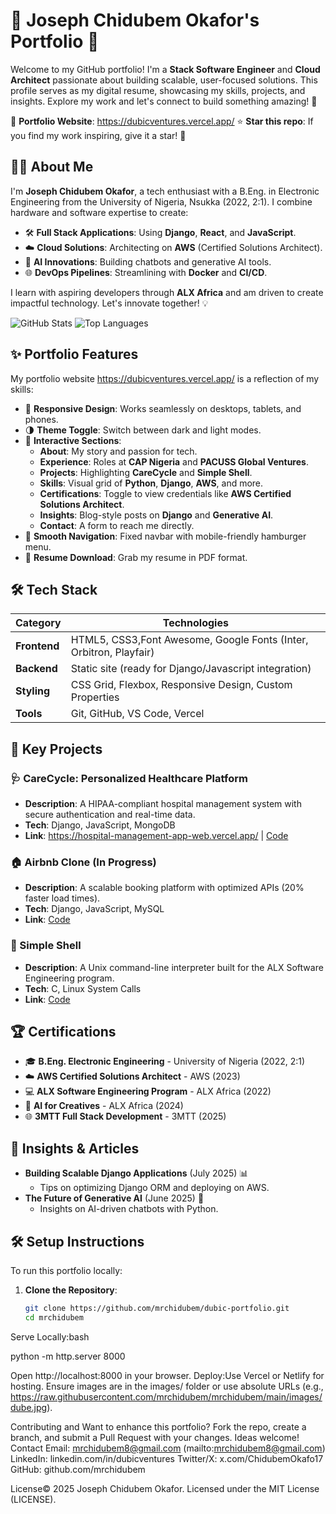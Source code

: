 # 🌟 Joseph Chidubem Okafor's Portfolio 🚀


Welcome to my GitHub portfolio! I'm a **Stack Software Engineer** and **Cloud Architect** passionate about building scalable, user-focused solutions. This profile serves as my digital resume, showcasing my skills, projects, and insights. Explore my work and let's connect to build something amazing! 🎉

🔗 **Portfolio Website**:  https://dubicventures.vercel.app/
⭐ **Star this repo**: If you find my work inspiring, give it a star! 🌟


## 👨‍💻 About Me

I'm **Joseph Chidubem Okafor**, a tech enthusiast with a B.Eng. in Electronic Engineering from the University of Nigeria, Nsukka (2022, 2:1). I combine hardware and software expertise to create:

- 🛠️ **Full Stack Applications**: Using **Django**, **React**, and **JavaScript**.
- ☁️ **Cloud Solutions**: Architecting on **AWS** (Certified Solutions Architect).
- 🤖 **AI Innovations**: Building chatbots and generative AI tools.
- 🌐 **DevOps Pipelines**: Streamlining with **Docker** and **CI/CD**.

I learn with aspiring developers through **ALX Africa** and am driven to create impactful technology. Let's innovate together! 💡

![GitHub Stats](https://github-readme-stats.vercel.app/api?username=mrchidubem&show_icons=true&theme=radical)
![Top Languages](https://github-readme-stats.vercel.app/api/top-langs/?username=mrchidubem&layout=compact&theme=radical)


## ✨ Portfolio Features

My portfolio website https://dubicventures.vercel.app/ is a reflection of my skills:

- 📱 **Responsive Design**: Works seamlessly on desktops, tablets, and phones.
- 🌗 **Theme Toggle**: Switch between dark and light modes.
- 📜 **Interactive Sections**:
  - **About**: My story and passion for tech.
  - **Experience**: Roles at **CAP Nigeria** and **PACUSS Global Ventures**.
  - **Projects**: Highlighting **CareCycle** and **Simple Shell**.
  - **Skills**: Visual grid of **Python**, **Django**, **AWS**, and more.
  - **Certifications**: Toggle to view credentials like **AWS Certified Solutions Architect**.
  - **Insights**: Blog-style posts on **Django** and **Generative AI**.
  - **Contact**: A form to reach me directly.
- 🔗 **Smooth Navigation**: Fixed navbar with mobile-friendly hamburger menu.
- 📄 **Resume Download**: Grab my resume in PDF format.


## 🛠️ Tech Stack

| **Category**       | **Technologies**                                                                 |
|--------------------|----------------------------------------------------------------------------------|
| **Frontend**       | HTML5, CSS3,Font Awesome, Google Fonts (Inter, Orbitron, Playfair)  |
| **Backend**        | Static site (ready for Django/Javascript integration)                               |
| **Styling**        | CSS Grid, Flexbox, Responsive Design, Custom Properties                          |
| **Tools**          | Git, GitHub, VS Code, Vercel                                           |


## 🚀 Key Projects

### 🩺 CareCycle: Personalized Healthcare Platform
- **Description**: A HIPAA-compliant hospital management system with secure authentication and real-time data.
- **Tech**: Django, JavaScript, MongoDB
- **Link**: https://hospital-management-app-web.vercel.app/ | [Code](https://github.com/mrchidubem/carecycle)

### 🏠 Airbnb Clone (In Progress)
- **Description**: A scalable booking platform with optimized APIs (20% faster load times).
- **Tech**: Django, JavaScript, MySQL
- **Link**: [Code](https://github.com/mrchidubem/airbnb-clone)

### 🐚 Simple Shell
- **Description**: A Unix command-line interpreter built for the ALX Software Engineering program.
- **Tech**: C, Linux System Calls
- **Link**: [Code](https://github.com/mrchidubem/simple-shell)


## 🏆 Certifications

- 🎓 **B.Eng. Electronic Engineering** - University of Nigeria (2022, 2:1)
- ☁️ **AWS Certified Solutions Architect** - AWS (2023)
- 💻 **ALX Software Engineering Program** - ALX Africa (2022)
- 🤖 **AI for Creatives** - ALX Africa (2024)
- 🌐 **3MTT Full Stack Development** - 3MTT (2025)


## 📝 Insights & Articles

<!-- BLOG-POST-LIST:START -->
- **Building Scalable Django Applications** (July 2025) 📊
  - Tips on optimizing Django ORM and deploying on AWS.
- **The Future of Generative AI** (June 2025) 🤖
  - Insights on AI-driven chatbots with Python.
<!-- BLOG-POST-LIST:END -->


## 🛠️ Setup Instructions

To run this portfolio locally:

1. **Clone the Repository**:
   ```bash
   git clone https://github.com/mrchidubem/dubic-portfolio.git
   cd mrchidubem

Serve Locally:bash

python -m http.server 8000

Open http://localhost:8000 in your browser.
Deploy:Use Vercel or Netlify for hosting.
Ensure images are in the images/ folder or use absolute URLs (e.g., https://raw.githubusercontent.com/mrchidubem/mrchidubem/main/images/dube.jpg).

 Contributing and Want to enhance this portfolio? Fork the repo, create a branch, and submit a Pull Request with your changes. Ideas welcome!  Contact Email: mrchidubem8@gmail.com (mailto:mrchidubem8@gmail.com)
 LinkedIn: linkedin.com/in/dubicventures
 Twitter/X: x.com/ChidubemOkafo17
 GitHub: github.com/mrchidubem

 License&copy; 2025 Joseph Chidubem Okafor. Licensed under the MIT License (LICENSE).

